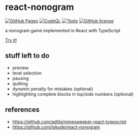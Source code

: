 # react-nonogram
[![GitHub Pages](https://github.com/neumaennl/react-nonogram/actions/workflows/pages.yml/badge.svg)](https://github.com/neumaennl/react-nonogram/actions/workflows/pages.yml)
[![CodeQL](https://github.com/neumaennl/react-nonogram/actions/workflows/codeql.yml/badge.svg)](https://github.com/neumaennl/react-nonogram/actions/workflows/codeql.yml)
[![Tests](https://github.com/neumaennl/react-nonogram/workflows/Tests/badge.svg)](https://github.com/neumaennl/react-nonogram/actions/workflows/test.yml)
[![GitHub license](https://img.shields.io/github/license/neumaennl/react-nonogram)](https://github.com/neumaennl/react-nonogram/blob/main/LICENSE)

a nonogram game implemented in React with TypeScript

[Try it!](https://neumaennl.github.io/react-nonogram)

## stuff left to do
- preview
- level selection
- pausing
- quitting
- dynamic penalty for mistakes (optional)
- highlighting complete blocks in top/side numbers (optional)

## references
- https://github.com/adlite/minesweeper-react-typescript
- https://github.com/jokude/react-nonogram

